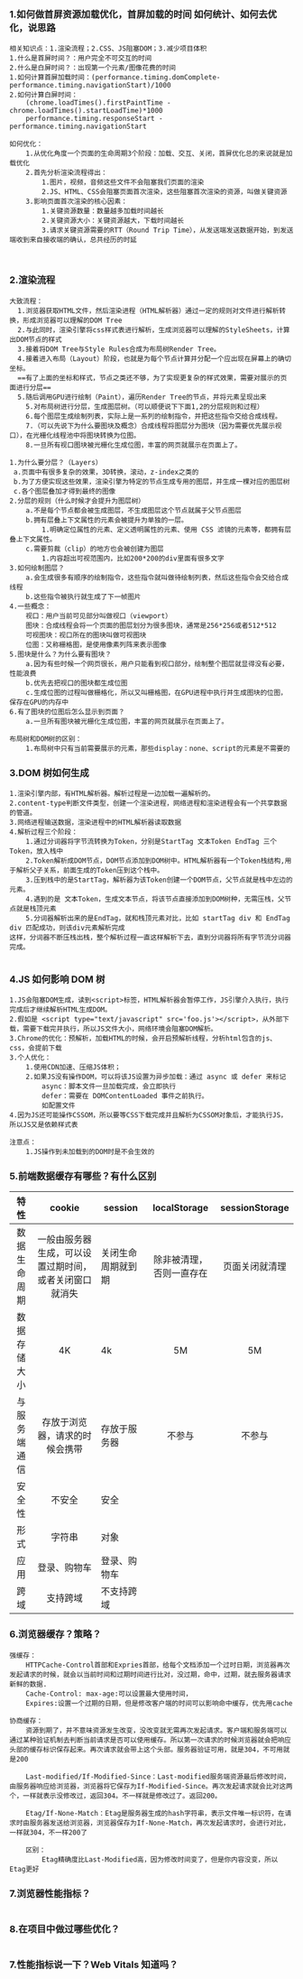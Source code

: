 ### 1.如何做首屏资源加载优化，首屏加载的时间 如何统计、如何去优化，说思路

```
相关知识点：1.渲染流程；2.CSS、JS阻塞DOM；3.减少项目体积
1.什么是首屏时间？：用户完全不可交互的时间
2.什么是白屏时间？：出现第一个元素/图像花费的时间
1.如何计算首屏加载时间：(performance.timing.domComplete-performance.timing.navigationStart)/1000
2.如何计算白屏时间：
	(chrome.loadTimes().firstPaintTime - chrome.loadTimes().startLoadTime)*1000
	performance.timing.responseStart - performance.timing.navigationStart

如何优化：
	1.从优化角度一个页面的生命周期3个阶段：加载、交互、关闭，首屏优化总的来说就是加载优化
	2.首先分析渲染流程得出：
		1.图片，视频，音频这些文件不会阻塞我们页面的渲染
		2.JS、HTML、CSS会阻塞页面首次渲染，这些阻塞首次渲染的资源，叫做关键资源
	3.影响页面首次渲染的核心因素：
		1.关键资源数量：数量越多加载时间越长
		2.关键资源大小：关键资源越大，下载时间越长
		3.请求关键资源需要的RTT（Round Trip Time），从发送端发送数据开始，到发送端收到来自接收端的确认，总共经历的时延



```

### 2.渲染流程

```
大致流程：
  1.浏览器获取HTML文件，然后渲染进程（HTML解析器）通过一定的规则对文件进行解析转换，形成浏览器可以理解的DOM Tree
  2.与此同时，渲染引擎将css样式表进行解析，生成浏览器可以理解的StyleSheets，计算出DOM节点的样式
  3.接着将DOM Tree与Style Rules合成为布局树Render Tree。
  4.接着进入布局（Layout）阶段，也就是为每个节点计算并分配一个应出现在屏幕上的确切坐标。
  ==有了上面的坐标和样式，节点之类还不够，为了实现更复杂的样式效果，需要对展示的页面进行分层==
  5.随后调用GPU进行绘制（Paint），遍历Render Tree的节点，并将元素呈现出来
    5.对布局树进行分层，生成图层树。（可以顺便说下下面1,2的分层规则和过程）
    6.每个图层生成绘制列表，实际上是一系列的绘制指令，并把这些指令交给合成线程。
    7.（可以先说下为什么要图块及概念）合成线程将图层分为图块（因为需要优先展示视口），在光栅化线程池中将图块转换为位图。
    8.一旦所有视口图块被光栅化生成位图，丰富的网页就展示在页面上了。

1.为什么要分层？（Layers）
 a.页面中有很多复杂的效果，3D转换，滚动，z-index之类的
 b.为了方便实现这些效果，渲染引擎为特定的节点生成专用的图层，并生成一棵对应的图层树
 c.各个图层叠加才得到最终的图像
2.分层的规则（什么时候才会提升为图层树）
	a.不是每个节点都会被生成图层，不生成图层这个节点就属于父节点图层
	b.拥有层叠上下文属性的元素会被提升为单独的一层。
		1.明确定位属性的元素、定义透明属性的元素、使用 CSS 滤镜的元素等，都拥有层叠上下文属性。
	c.需要剪裁（clip）的地方也会被创建为图层
		1.内容超出可视范围内，比如200*200的div里面有很多文字
3.如何绘制图层？
	a.会生成很多有顺序的绘制指令，这些指令就叫做待绘制列表，然后这些指令会交给合成线程
	b.这些指令被执行就生成了下一帧图片
4.一些概念：
	视口：用户当前可见部分叫做视口（viewport）
	图块：合成线程会将一个页面的图层划分为很多图块，通常是256*256或者512*512
	可视图块：视口所在的图块叫做可视图块
	位图：又称栅格图，是使用像素列阵来表示图像
5.图块是什么？为什么要有图块？
	a.因为有些时候一个网页很长，用户只能看到视口部分，绘制整个图层就显得没有必要，性能浪费
	b.优先去把视口的图块都生成位图
	c.生成位图的过程叫做栅格化，所以又叫栅格图，在GPU进程中执行并生成图块的位图，保存在GPU的内存中
6.有了图块的位图后怎么显示到页面？
	a.一旦所有图块被光栅化生成位图，丰富的网页就展示在页面上了。

布局树和DOM树的区别：
	1.布局树中只有当前需要展示的元素，那些display：none、script的元素是不需要的

```

### 3.DOM 树如何生成

```
1.渲染引擎内部，有HTML解析器。解析过程是一边加载一遍解析的。
2.content-type判断文件类型，创建一个渲染进程，网络进程和渲染进程会有一个共享数据的管道。
3.网络进程输送数据，渲染进程中的HTML解析器读取数据
4.解析过程三个阶段：
	1.通过分词器将字节流转换为Token，分别是StartTag 文本Token EndTag 三个Token，放入栈中
	2.Token解析成DOM节点，DOM节点添加到DOM树中。HTML解析器有一个Token栈结构,用于解析父子关系，前面生成的Token压到这个栈中。
	3.压到栈中的是StartTag，解析器为该Token创建一个DOM节点，父节点就是栈中左边的元素。
	4.遇到的是 文本Token，生成文本节点，将该节点直接添加到DOM树种，无需压栈，父节点就是栈顶元素
	5.分词器解析出来的是EndTag，就和栈顶元素对比，比如 startTag div 和 EndTag div 匹配成功，则该div元素解析完成
这样，分词器不断压栈出栈，整个解析过程一直这样解析下去，直到分词器将所有字节流分词器完成。


```

### 4.JS 如何影响 DOM 树

```
1.JS会阻塞DOM生成，读到<script>标签，HTML解析器会暂停工作，JS引擎介入执行，执行完成后才继续解析HTML生成DOM。
2.假如是 <script type="text/javascript" src='foo.js'></script>，从外部下载，需要下载完并执行，所以JS文件大小，网络环境会阻塞DOM解析。
3.Chrome的优化：预解析，加载HTML的时候，会开启预解析线程，分析html包含的js、css，会提前下载
3.个人优化：
	1.使用CDN加速、压缩JS体积；
	2.如果JS没有操作DOM，可以将该JS设置为异步加载：通过 async 或 defer 来标记
		async：脚本文件一旦加载完成，会立即执行
		defer：需要在 DOMContentLoaded 事件之前执行。
		如配置文件
4.因为JS还可能操作CSSOM，所以要等CSS下载完成并且解析为CSSOM对象后，才能执行JS，所以JS又是依赖样式表

注意点：
	1.JS操作到未加载到的DOM时是不会生效的
```

### 5.前端数据缓存有哪些？有什么区别

|     特性     |                         cookie                         | session            |       localStorage       | sessionStorage |
| :----------: | :----------------------------------------------------: | ------------------ | :----------------------: | :------------: |
| 数据生命周期 | 一般由服务器生成，可以设置过期时间，或者关闭窗口就消失 | 关闭生命周期就到期 | 除非被清理，否则一直存在 | 页面关闭就清理 |
| 数据存储大小 |                           4K                           | 4k                 |            5M            |       5M       |
| 与服务端通信 |             存放于浏览器，请求的时候会携带             | 存放于服务器       |          不参与          |     不参与     |
|    安全性    |                         不安全                         | 安全               |                          |                |
|     形式     |                         字符串                         | 对象               |                          |                |
|     应用     |                      登录、购物车                      | 登录、购物车       |                          |                |
|     跨域     |                        支持跨域                        | 不支持跨域         |                          |                |

### 6.浏览器缓存？策略？

```
强缓存：
	HTTPCache-Control首部和Expries首部，给每个文档添加一个过时日期，浏览器再次发起请求的时候，就会以当前时间和过期时间进行比对，没过期，命中，过期，就去服务器请求新鲜的数据.
	Cache-Control: max-age:可以设置最大使用时间，
	Expires:设置一个过期的日期，但是修改客户端的时间可以影响命中缓存，优先用cache

协商缓存：
	资源到期了，并不意味资源发生改变，没改变就无需再次发起请求。客户端和服务端可以通过某种验证机制去判断当前请求是否可以使用缓存。所以第一次请求的时候浏览器就会把响应头部的缓存标识保存起来。再次请求就会带上这个头部。服务器验证可用，就是304，不可用就是200

	Last-modified/If-Modified-Since：Last-modified服务端资源最后修改时间，由服务器响应给浏览器，浏览器将它保存为If-Modified-Since。再次发起请求就会比对这两个，一样就表示没修改过，返回304。不一样就是修改过了。返回200。

	Etag/If-None-Match：Etag是服务器生成的hash字符串，表示文件唯一标识符，在请求时由服务器发送给浏览器，浏览器保存为If-None-Match，再次发起请求时，会进行对比，一样就304，不一样200了

	区别：
		Etag精确度比Last-Modified高，因为修改时间变了，但是你内容没变，所以Etag更好
```

### 7.浏览器性能指标？

```

```

### 8.在项目中做过哪些优化？

```

```

### 7.性能指标说一下？Web Vitals 知道吗？
